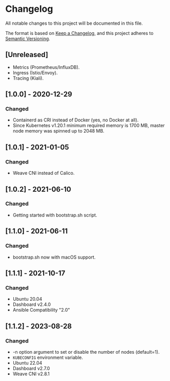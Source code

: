 # Changelog
All notable changes to this project will be documented in this file.

The format is based on [Keep a Changelog](https://keepachangelog.com/en/1.0.0/),
and this project adheres to [Semantic Versioning](https://semver.org/spec/v2.0.0.html).

## [Unreleased]
- Metrics (Prometheus/InfluxDB).
- Ingress (Istio/Envoy).
- Tracing (Kiali).

## [1.0.0] - 2020-12-29
### Changed
- Containerd as CRI instead of Docker (yes, no Docker at all).
- Since Kubernetes v1.20.1 minimum required memory is 1700 MB, master node memory was spinned up to 2048 MB.

## [1.0.1] - 2021-01-05
### Changed
- Weave CNI instead of Calico.

## [1.0.2] - 2021-06-10
### Changed
- Getting started with bootstrap.sh script.

## [1.1.0] - 2021-06-11
### Changed
- bootstrap.sh now with macOS support.

## [1.1.1] - 2021-10-17
### Changed
- Ubuntu 20.04
- Dashboard v2.4.0
- Ansible Compatibility "2.0"

## [1.1.2] - 2023-08-28
### Changed
- -n option argument to set or disable the number of nodes (default=1).
- `KUBECONFIG` environment variable.
- Ubuntu 22.04
- Dashboard v2.7.0
- Weave CNI v2.8.1